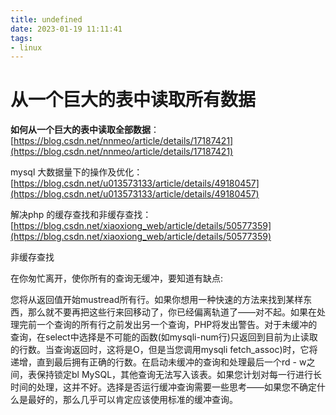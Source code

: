 ```yaml
---
title: undefined
date: 2023-01-19 11:11:41
tags:
- linux
---
```


# 从一个巨大的表中读取所有数据

**如何从一个巨大的表中读取全部数据**： [https://blog.csdn.net/nnmeo/article/details/17187421](https://blog.csdn.net/nnmeo/article/details/17187421)

mysql 大数据量下的操作及优化： [https://blog.csdn.net/u013573133/article/details/49180457](https://blog.csdn.net/u013573133/article/details/49180457)

解决php 的缓存查找和非缓存查找： [https://blog.csdn.net/xiaoxiong_web/article/details/50577359](https://blog.csdn.net/xiaoxiong_web/article/details/50577359)

非缓存查找

在你匆忙离开，使你所有的查询无缓冲，要知道有缺点:

您将从返回值开始mustread所有行。如果你想用一种快速的方法来找到某样东西，那么就不要再把这些行来回移动了，你已经偏离轨道了——对不起。如果在处理完前一个查询的所有行之前发出另一个查询，PHP将发出警告。对于未缓冲的查询，在select中选择是不可能的函数(如mysqli-num行)只返回到目前为止读取的行数。当查询返回时，这将是O，但是当您调用mysqli fetch_assoc)时，它将递增，直到最后拥有正确的行数。在启动未缓冲的查询和处理最后一个rd - w之间，表保持锁定bl MySQL，其他查询无法写入该表。如果您计划对每一行进行长时间的处理，这并不好。选择是否运行缓冲查询需要一些思考——如果您不确定什么是最好的，那么几乎可以肯定应该使用标准的缓冲查询。
